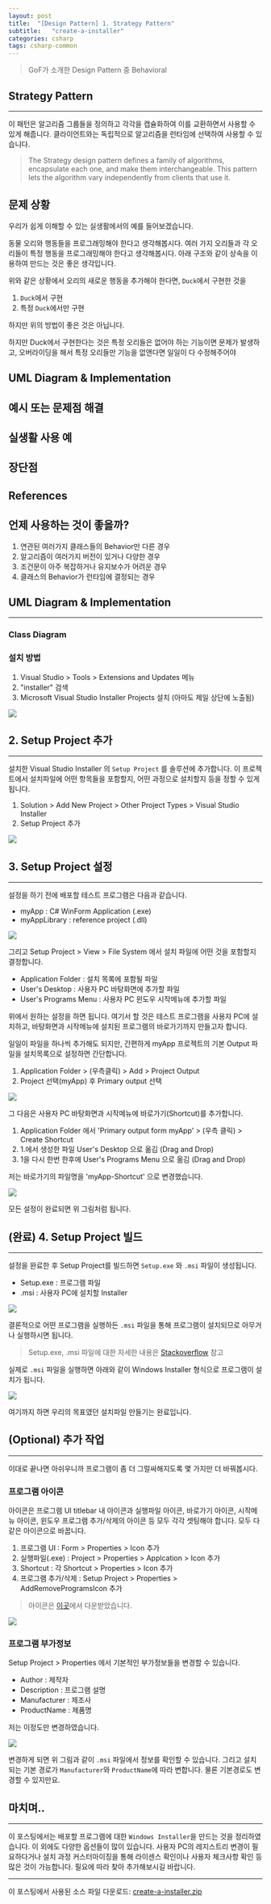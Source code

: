 ```yaml
---
layout: post
title:  "[Design Pattern] 1. Strategy Pattern"
subtitle:   "create-a-installer"
categories: csharp
tags: csharp-common
---
```


> GoF가 소개한 Design Pattern 중 Behavioral

## Strategy Pattern
---

이 패턴은 알고리즘 그룹들을 정의하고 각각을 캡슐화하여 이를 교환하면서 사용할 수 있게 해줍니다. 클라이언트와는 독립적으로 알고리즘을 런타임에 선택하여 사용할 수 있습니다.

> The Strategy design pattern defines a family of algorithms, encapsulate each one, and make them interchangeable. This pattern lets the algorithm vary independently from clients that use it.

## 문제 상황

우리가 쉽게 이해할 수 있는 실생활에서의 예를 들어보겠습니다.

동물 오리와 행동들을 프로그래밍해야 한다고 생각해봅시다. 여러 가지 오리들과 각 오리들이 특정 행동을 프로그래밍해야 한다고 생각해봅시다. 아래 구조와 같이 상속을 이용하여 만드는 것은 좋은 생각입니다.

위와 같은 상황에서 오리의 새로운 행동을 추가해야 한다면, `Duck`에서 구현한 것을
1. `Duck`에서 구현
2. 특정 `Duck`에서만 구현

하지만 위의 방법이 좋은 것은 아닙니다.


하지만 Duck에서 구현한다는 것은 특정 오리들은 없어야 하는 기능이면 문제가 발생하고, 오버라이딩을 해서 특정 오리들만 기능을 없앤다면 일일이 다 수정해주어야

## UML Diagram & Implementation

## 예시 또는 문제점 해결

## 실생활 사용 예

## 장단점

## 

## References



## 언제 사용하는 것이 좋을까?
 1. 연관된 여러가지 클래스들의 Behavior만 다른 경우
 2. 알고리즘이 여러가지 버전이 있거나 다양한 경우
 3. 조건문이 아주 복잡하거나 유지보수가 어려운 경우
 4. 클래스의 Behavior가 런타임에 결정되는 경우




## UML Diagram & Implementation
---

### Class Diagram



### 설치 방법

1. Visual Studio > Tools > Extensions and Updates 메뉴
2. "installer" 검색 
3. Microsoft Visual Studio Installer Projects 설치 (아마도 제일 상단에 노출됨)

![](https://laboputer.github.io/assets/img/csharp/common/00_setup_01.png)

## 2. Setup Project 추가
---

설치한 Visual Studio Installer 의 `Setup Project` 를 솔루션에 추가합니다. 이 프로젝트에서 설치파일에 어떤 항목들을 포함할지, 어떤 과정으로 설치할지 등을 정할 수 있게 됩니다.

1. Solution > Add New Project > Other Project Types > Visual Studio Installer
2. Setup Project 추가

![](https://laboputer.github.io/assets/img/csharp/common/00_setup_02.png)

## 3. Setup Project 설정
---

설정을 하기 전에 배포할 테스트 프로그램은 다음과 같습니다.
- myApp : C# WinForm Application (.exe)
- myAppLibrary : reference project (.dll)

![](https://laboputer.github.io/assets/img/csharp/common/00_setup_03.png)

그리고 Setup Project > View > File System 에서 설치 파일에 어떤 것을 포함할지 결정합니다.

- Application Folder : 설치 목록에 포함될 파일
- User's Desktop : 사용자 PC 바탕화면에 추가할 파일
- User's Programs Menu : 사용자 PC 윈도우 시작메뉴에 추가할 파일

위에서 원하는 설정을 하면 됩니다. 여기서 할 것은 테스트 프로그램을 사용자 PC에 설치하고, 바탕화면과 시작메뉴에 설치된 프로그램의 바로가기까지 만들고자 합니다.

일일이 파일을 하나씩 추가해도 되지만, 간편하게 myApp 프로젝트의 기본 Output 파일을 설치목록으로 설정하면 간단합니다.

1. Application Folder > (우측클릭) > Add > Project Output
2. Project 선택(myApp) 후 Primary output 선택 

![](https://laboputer.github.io/assets/img/csharp/common/00_setup_04.png)

그 다음은 사용자 PC 바탕화면과 시작메뉴에 바로가기(Shortcut)를 추가합니다.

1. Application Folder 에서 'Primary output form myApp' > (우측 클릭) > Create Shortcut 
2. 1.에서 생성한 파일 User's Desktop 으로 옮김 (Drag and Drop)
3. 1을 다시 한번 한후에 User's Programs Menu 으로 옮김 (Drag and Drop)

저는 바로가기의 파일명을 'myApp-Shortcut' 으로 변경했습니다.

![](https://laboputer.github.io/assets/img/csharp/common/00_setup_05.png)

모든 설정이 완료되면 위 그림처럼 됩니다. 

## (완료) 4. Setup Project 빌드
---

설정을 완료한 후 Setup Project를 빌드하면 `Setup.exe` 와 `.msi` 파일이 생성됩니다.
- Setup.exe : 프로그램 파일
- .msi : 사용자 PC에 설치할 Installer

![](https://laboputer.github.io/assets/img/csharp/common/00_setup_06.png)

결론적으로 어떤 프로그램을 실행하든 `.msi` 파일을 통해 프로그램이 설치되므로 아무거나 실행하시면 됩니다.

> Setup.exe, .msi 파일에 대한 자세한 내용은 [Stackoverflow](https://stackoverflow.com/questions/1789530/what-are-the-specific-differences-between-msi-and-setup-exe-file) 참고

실제로 `.msi` 파일을 실행하면 아래와 같이 Windows Installer 형식으로 프로그램이 설치가 됩니다.

![](https://laboputer.github.io/assets/img/csharp/common/00_setup_07.png)

여기까지 하면 우리의 목표였던 설치파일 만들기는 완료입니다.

## (Optional) 추가 작업
---

이대로 끝나면 아쉬우니까 프로그램이 좀 더 그럴싸해지도록 몇 가지만 더 바꿔봅시다.

### 프로그램 아이콘

아이콘은 프로그램 UI titlebar 내 아이콘과 실행파일 아이콘, 바로가기 아이콘, 시작메뉴 아이콘, 윈도우 프로그램 추가/삭제의 아이콘 등 모두 각각 셋팅해야 합니다. 모두 다 같은 아이콘으로 바꿉니다.

1. 프로그램 UI : Form > Properties > Icon 추가
2. 실행파일(.exe) : Project > Properties > Applcation > Icon 추가
3. Shortcut : 각 Shortcut > Properties > Icon 추가 
4. 프로그램 추가/삭제 : Setup Project > Properties > AddRemoveProgramsIcon 추가

> 아이콘은 [이곳](https://icon-icons.com/icon/Adobe-CC-Creative-Cloud/78300)에서 다운받았습니다.

![](https://laboputer.github.io/assets/img/csharp/common/00_setup_08.png)

### 프로그램 부가정보

Setup Project > Properties 에서 기본적인 부가정보들을 변경할 수 있습니다.

- Author : 제작자
- Description : 프로그램 설명
- Manufacturer : 제조사
- ProductName : 제품명

저는 이정도만 변경하였습니다.

![](https://laboputer.github.io/assets/img/csharp/common/00_setup_09.png)

변경하게 되면 위 그림과 같이 `.msi` 파일에서 정보를 확인할 수 있습니다. 그리고 설치되는 기본 경로가 `Manufacturer`와 `ProductName`에 따라 변합니다. 물론 기본경로도 변경할 수 있지만요.

## 마치며..
---

이 포스팅에서는 배포할 프로그램에 대한 `Windows Installer`을 만드는 것을 정리하였습니다. 이 외에도 다양한 옵션들이 많이 있습니다. 사용자 PC의 레지스트리 변경이 필요하다거나 설치 과정 커스터마이징을 통해 라이센스 확인이나 사용자 체크사항 확인 등 많은 것이 가능합니다. 필요에 따라 찾아 추가해보시길 바랍니다.

---
이 포스팅에서 사용된 소스 파일 다운로드: [create-a-installer.zip](https://laboputer.github.io/assets/zips/create-a-installer.zip)